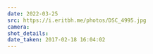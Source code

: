 ```yaml
---
date: 2022-03-25
src: https://i.eritbh.me/photos/DSC_4995.jpg
camera:
shot_details:
date_taken: 2017-02-18 16:04:02
---
```

